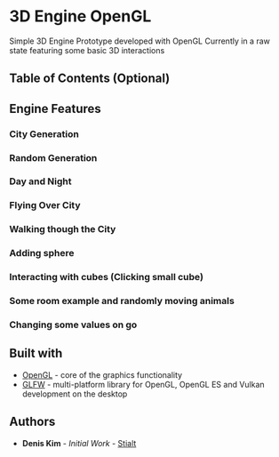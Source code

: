 # 3D Engine OpenGL

Simple 3D Engine Prototype developed with OpenGL
Currently in a raw state featuring some basic 3D interactions

## Table of Contents (Optional)
 
## Engine Features

### City Generation

### Random Generation

### Day and Night

### Flying Over City

### Walking though the City

### Adding sphere

### Interacting with cubes (Clicking small cube)

### Some room example and randomly moving animals

### Changing some values on go

## Built with
 * [OpenGL](https://www.opengl.org/) - core of the graphics functionality
 * [GLFW](https://www.glfw.org/) - multi-platform library for OpenGL, OpenGL ES and Vulkan development on the desktop
 
## Authors
* **Denis Kim** - *Initial Work* - [Stialt](https://github.com/Stialt)
